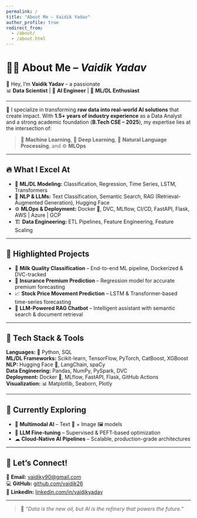 ```yaml
---
permalink: /
title: "About Me – Vaidik Yadav"
author_profile: true
redirect_from: 
  - /about/
  - /about.html
---
```


# 🙋‍♂️ About Me – *Vaidik Yadav*

👋 Hey, I’m **Vaidik Yadav** – a passionate  
📊 **Data Scientist** | 🤖 **AI Engineer** | 🔬 **ML/DL Enthusiast**

---

🚀 I specialize in transforming **raw data into real-world AI solutions** that create impact. With **1.5+ years of industry experience** as a Data Analyst and a strong academic foundation (**B.Tech CSE – 2025**), my expertise lies at the intersection of:

> 🧠 **Machine Learning**, 🧬 **Deep Learning**, 💬 **Natural Language Processing**, and ⚙️ **MLOps**

---

## 🔥 What I Excel At

- 🤖 **ML/DL Modeling:** Classification, Regression, Time Series, LSTM, Transformers  
- 💬 **NLP & LLMs:** Text Classification, Semantic Search, RAG (Retrieval-Augmented Generation), Hugging Face  
- ⚙️ **MLOps & Deployment:** Docker 🐳, DVC, MLflow, CI/CD, FastAPI, Flask, AWS | Azure | GCP  
- 🏗 **Data Engineering:** ETL Pipelines, Feature Engineering, Feature Scaling  

---

## 💼 Highlighted Projects

- 🥛 **Milk Quality Classification** – End-to-end ML pipeline, Dockerized & DVC-tracked  
- 🏦 **Insurance Premium Prediction** – Regression model for accurate premium forecasting  
- 📈 **Stock Price Movement Prediction** – LSTM & Transformer-based time-series forecasting  
- 🤖 **LLM-Powered RAG Chatbot** – Intelligent assistant with semantic search & document retrieval  

---

## 🧰 Tech Stack & Tools

**Languages:** 🐍 Python, SQL  
**ML/DL Frameworks:** Scikit-learn, TensorFlow, PyTorch, CatBoost, XGBoost  
**NLP:** Hugging Face 🤗, LangChain, spaCy  
**Data Engineering:** Pandas, NumPy, PySpark, DVC  
**Deployment:** Docker 🐳, MLflow, FastAPI, Flask, GitHub Actions  
**Visualization:** 📊 Matplotlib, Seaborn, Plotly  

---

## 🌱 Currently Exploring

- 🎨 **Multimodal AI** – Text 📝 + Image 🖼️ models  
- 🧠 **LLM Fine-tuning** – Supervised & PEFT-based optimization  
- ☁ **Cloud-Native AI Pipelines** – Scalable, production-grade architectures  

---

## 🤝 Let’s Connect!

📧 **Email:** vaidiky90@gmail.com  
💻 **GitHub:** [github.com/vaidik26](https://github.com/vaidik26)  
🔗 **LinkedIn:** [linkedin.com/in/vaidikyadav](https://linkedin.com/in/vaidikyadav)

---

> 💭 *“Data is the new oil, but AI is the refinery that powers the future.”*
